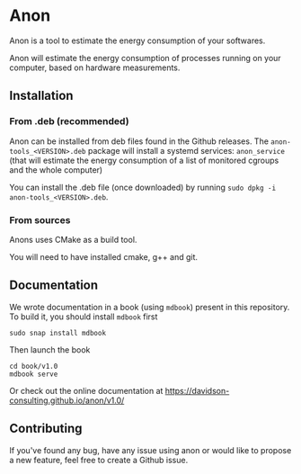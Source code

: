 # Anon

Anon is a tool to estimate the energy consumption of your softwares.

Anon will estimate the energy consumption of processes running on your computer, based on hardware measurements.

## Installation
### From .deb (recommended)
Anon can be installed from deb files found in the Github releases. The `anon-tools_<VERSION>.deb` package will install a systemd services: `anon_service` (that will estimate the energy consumption
of a list of monitored cgroups and the whole computer)

You can install the .deb file (once downloaded) by running `sudo dpkg -i anon-tools_<VERSION>.deb`.

### From sources
Anons uses CMake as a build tool.

You will need to have installed cmake, g++ and git.

## Documentation
We wrote documentation in a book (using `mdbook`) present in this repository. To build it, you should install `mdbook` first
```
sudo snap install mdbook
```

Then launch the book
```
cd book/v1.0
mdbook serve
```

Or check out the online documentation at https://davidson-consulting.github.io/anon/v1.0/

## Contributing
If you've found any bug, have any issue using anon or would like to propose a new feature, feel free to create a Github issue. 
